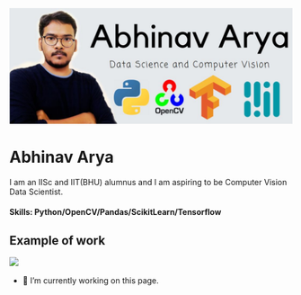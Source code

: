 ![Computer Vision](https://github.com/AbhinavArya1990/car-price/blob/main/git_banner.JPG?raw=true)
# Abhinav Arya
I am an IISc and IIT(BHU) alumnus and I am aspiring to be Computer Vision Data Scientist.  

#### Skills: Python/OpenCV/Pandas/ScikitLearn/Tensorflow

## Example of work
<img src= 'https://github.com/AbhinavArya1990/AbhinavArya1990/blob/main/name_writing.gif' width=256 />

- 🔭 I’m currently working on this page. 
